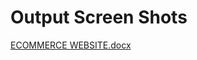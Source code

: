 # Output Screen Shots  
[ECOMMERCE WEBSITE.docx](https://github.com/raja-raavi/ecommerceWebiste/files/13852359/ECOMMERCE.WEBSITE.docx)
